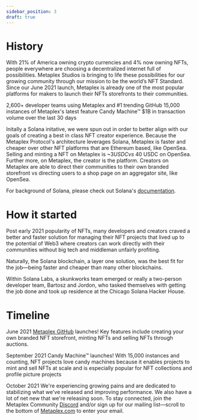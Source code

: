 ```yaml
---
sidebar_position: 3
draft: true
---
```


# History
With 21% of America owning crypto currencies and 4% now owning NFTs, people everywhere are choosing a decentralized internet full of possibilities. Metaplex Studios is bringing to life these possibilities for our growing community through our mission to be the world’s NFT Standard. Since our June 2021 launch, Metaplex is already one of the most popular platforms for makers to launch their NFTs storefronts to their communities.

2,600+ developer teams using Metaplex and #1 trending GitHub
15,000 instances of Metaplex's latest feature Candy Machine™
$1B in transaction volume over the last 30 days

Initally a Solana initative, we were spun out in order to better align with our goals of creating a best in class NFT creator experience. Because the Metaplex Protocol's architecture leverages Solana, Metaplex is faster and cheaper over other NFT platforms that are Ethereum based, like OpenSea. Selling and minting a NFT on Metaplex is ~$3 USDC vs ~$40 USDC on OpenSea. Further more, on Metaplex, the creator is the platform. Creators on Metaplex are able to direct their communities to their own branded storefront vs directing users to a shop page on an aggregator site, like OpenSea. 

For background of Solana, please check out Solana's [documentation](https://docs.solana.com/history).

# How it started 
Post early 2021 popularity of NFTs, many developers and creators craved a better and faster solution for managing their NFT projects that lived up to the potential of Web3 where creators can work directly with their communities without big tech and middleman unfairly profiting. 

Naturally, the Solana blockchain, a layer one solution, was the best fit for the job—being faster and cheaper than many other blockchains. 

Within Solana Labs, a skunkworks team emerged or really a two-person developer team, Bartosz and Jordon, who tasked themselves with getting the job done and took up residence at the Chicago Solana Hacker House. 

# Timeline
June 2021
[Metaplex GitHub](https://github.com/metaplex-foundation/metaplex) launches!
Key features include creating your own branded NFT storefront, minting NFTs and selling NFTs through auctions. 

September 2021 
Candy Machine™ launches! 
With 15,000 instances and counting, NFT projects love candy machines because it enables projects to mint and sell NFTs at scale and is especially popular for NFT collections and profile picture projects

October 2021 
We're experiencing growing pains and are dedicated to stabilizing what we've released and improving performance. We also have a lot of net new that we're releasing soon. To stay connected, join the Metaplex Community [Discord](https://discord.com/invite/metaplex) and/or sign up for our mailing list—scroll to the bottom of [Metaplex.com](metaplex.com) to enter your email.
